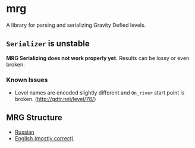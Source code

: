 # mrg

A library for parsing and serializing Gravity Defied levels.

## `Serializer` is unstable

**MRG Serializing does not work properly yet.** Results can be lossy or even broken.

### Known Issues

- Level names are encoded slightly different and `On_river` start point is broken. (http://gdtr.net/level/78/)

## MRG Structure

- [Russian](https://wiki.gdmod.ru/Структура_файла_levels.mrg)
- [English (mostly correct)](http://gdtr.net/handbook/mrg/)
